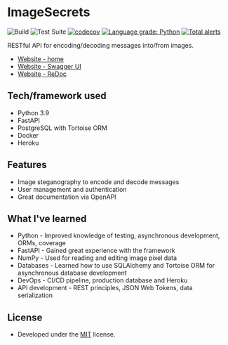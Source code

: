 # ImageSecrets

![Build](https://github.com/kucera-lukas/imagesecrets/actions/workflows/build.yml/badge.svg)
![Test Suite](https://github.com/kucera-lukas/imagesecrets/actions/workflows/test.yml/badge.svg)
[![codecov](https://codecov.io/gh/kucera-lukas/imagesecrets/branch/master/graph/badge.svg?token=BUUQN2WP9K)](https://codecov.io/gh/kucera-lukas/imagesecrets)
[![Language grade: Python](https://img.shields.io/lgtm/grade/python/g/kucera-lukas/imagesecrets.svg?logo=lgtm&logoWidth=18)](https://lgtm.com/projects/g/kucera-lukas/imagesecrets/context:python)
[![Total alerts](https://img.shields.io/lgtm/alerts/g/kucera-lukas/imagesecrets.svg?logo=lgtm&logoWidth=18)](https://lgtm.com/projects/g/kucera-lukas/imagesecrets/alerts/)

RESTful API for encoding/decoding messages into/from images.
*  [Website - home](https://imagesecrets.herokuapp.com)
*  [Website - Swagger UI](https://imagesecrets.herokuapp.com/docs)
*  [Website - ReDoc](https://imagesecrets.herokuapp.com/redoc)

## Tech/framework used
*  Python 3.9
*  FastAPI
*  PostgreSQL with Tortoise ORM
*  Docker
*  Heroku

## Features
*  Image steganography to encode and decode messages
*  User management and authentication
*  Great documentation via OpenAPI

## What I've learned
*  Python - Improved knowledge of testing, asynchronous development, ORMs, coverage
*  FastAPI - Gained great experience with the framework
*  NumPy - Used for reading and editing image pixel data
*  Databases - Learned how to use SQLAlchemy and Tortoise ORM for asynchronous database development
*  DevOps - CI/CD pipeline, production database and Heroku
*  API development - REST principles, JSON Web Tokens, data serialization

## License
*  Developed under the [MIT](https://gitlab.com/Lkms19/lightning-pass/-/blob/master/LICENSE) license.
